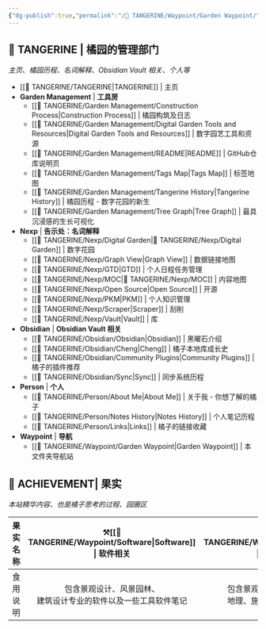 ```yaml
---
{"dg-publish":true,"permalink":"/🍊 TANGERINE/Waypoint/Garden Waypoint/","noteIcon":"signpost","created":"2024-11-01T20:00:44.313+08:00","updated":"2024-12-06T11:17:45.668+08:00"}
---
```


## 🌱 TANGERINE | 橘园的管理部门
*主页、橘园历程、名词解释、Obsidian Vault 相关、个人等*
- [[🍊 TANGERINE/TANGERINE\|TANGERINE]] | 主页
- **Garden Management** | **工具房**
	- [[🍊 TANGERINE/Garden Management/Construction Process\|Construction Process]] | 橘园构筑及日志
	- [[🍊 TANGERINE/Garden Management/Digital Garden Tools and Resources\|Digital Garden Tools and Resources]] | 数字园艺工具和资源
	- [[🍊 TANGERINE/Garden Management/README\|README]] | GitHub仓库说明页
	- [[🍊 TANGERINE/Garden Management/Tags Map\|Tags Map]] | 标签地图
	- [[🍊 TANGERINE/Garden Management/Tangerine History\|Tangerine History]] | 橘园历程 - 数字花园的新生
	- [[🍊 TANGERINE/Garden Management/Tree Graph\|Tree Graph]] | 最具沉浸感的生长可视化
- **Nexp** | **告示处：名词解释**
	- [[🍊 TANGERINE/Nexp/Digital Garden\|🍊 TANGERINE/Nexp/Digital Garden]] | 数字花园
	- [[🍊 TANGERINE/Nexp/Graph View\|Graph View]] | 数据链接地图
	- [[🍊 TANGERINE/Nexp/GTD\|GTD]] | 个人日程任务管理
	- [[🍊 TANGERINE/Nexp/MOC\|🍊 TANGERINE/Nexp/MOC]] | 内容地图
	- [[🍊 TANGERINE/Nexp/Open Source\|Open Source]] | 开源
	- [[🍊 TANGERINE/Nexp/PKM\|PKM]] | 个人知识管理
	- [[🍊 TANGERINE/Nexp/Scraper\|Scraper]] | 刮削
	- [[🍊 TANGERINE/Nexp/Vault\|Vault]] | 库
- **Obsidian** | **Obsidian Vault 相关**
	- [[🍊 TANGERINE/Obsidian/Obsidian\|Obsidian]] | 黑曜石介绍
	- [[🍊 TANGERINE/Obsidian/Cheng\|Cheng]] | 橘子本地库成长史
	- [[🍊 TANGERINE/Obsidian/Community Plugins\|Community Plugins]] | 橘子的插件推荐
	- [[🍊 TANGERINE/Obsidian/Sync\|Sync]] | 同步系统历程
- **Person** | **个人**
	- [[🍊 TANGERINE/Person/About Me\|About Me]] | 关于我 - 你想了解的橘子
	- [[🍊 TANGERINE/Person/Notes  History\|Notes  History]] | 个人笔记历程
	- [[🍊 TANGERINE/Person/Links\|Links]] | 橘子的链接收藏
- **Waypoint** | **导航**
	- [[🍊 TANGERINE/Waypoint/Garden Waypoint\|Garden Waypoint]] | 本文件夹导航站
##  🍊 ACHIEVEMENT| 果实
*本站精华内容、也是橘子思考的过程、园圃区*

| 果实名称 |       ⚒️[[🍊 TANGERINE/Waypoint/Software\|Software]] \| 软件相关        |     🌳 [[🍊 TANGERINE/Waypoint/Major\|Major]] \| 专业相关     |   🖥️ [[🍊 TANGERINE/Waypoint/Equipment\|Equipment]] \| 设备相关   |
| :--: | :---------------------------------: | :--------------------------: | :---------------------------: |
| 食用说明 | 包含景观设计、风景园林、<br>建筑设计专业的软件以及一些工具软件笔记 | 包含景观设计、风景园林、<br>地理、施工等专业知识笔记 | 包含个人设备以及一些折腾记录<br>还有学习电子设备的笔记 |
